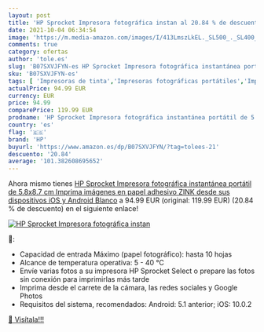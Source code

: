 ```yaml
---
layout: post
title: 'HP Sprocket Impresora fotográfica instan al 20.84 % de descuento'
date: 2021-10-04 06:34:54
image: 'https://m.media-amazon.com/images/I/413LmszLkEL._SL500_._SL400_.jpg'
comments: true
category: ofertas
author: 'tole.es'
slug: 'B07SXVJFYN-es HP Sprocket Impresora fotográfica instantánea portátil de...'
sku: 'B07SXVJFYN-es'
tags: [ 'Impresoras de tinta','Impresoras fotográficas portátiles','Impresoras láser y de tinta','Impresoras y accesorios','Informática','android','hp', ]
actualPrice: 94.99 EUR
currency: EUR
price: 94.99
comparePrice: 119.99 EUR
prodname: 'HP Sprocket Impresora fotográfica instantánea portátil de 5.8x8.7 cm  Imprima imágenes en papel adhesivo ZINK desde sus dispositivos iOS y Android  Blanco'
country: 'es'
flag: '🇪🇸'
brand: 'HP'
buyurl: 'https://www.amazon.es/dp/B07SXVJFYN/?tag=tolees-21'
descuento: '20.84'
average: '101.382608695652'
---
```


Ahora mismo tienes [HP Sprocket Impresora fotográfica instantánea portátil de 5.8x8.7 cm  Imprima imágenes en papel adhesivo ZINK desde sus dispositivos iOS y Android  Blanco](https://www.amazon.es/dp/B07SXVJFYN/?tag=tolees-21) a 94.99 EUR (original: 119.99 EUR) (20.84 %  de descuento) en el siguiente enlace!

[![HP Sprocket Impresora fotográfica instan](https://m.media-amazon.com/images/I/413LmszLkEL._SL500_._SL400_.jpg)](https://www.amazon.es/dp/B07SXVJFYN/?tag=tolees-21)

🔎:

- Capacidad de entrada Máximo (papel fotográfico): hasta 10 hojas
- Alcance de temperatura operativa: 5 - 40 °C
- Envíe varias fotos a su impresora HP Sprocket Select o prepare las fotos sin conexión para imprimirlas más tarde
- Imprima desde el carrete de la cámara, las redes sociales y Google Photos
- Requisitos del sistema, recomendados: Android: 5.1 anterior; iOS: 10.0.2

[🛒 Visítala!!!](https://www.amazon.es/dp/B07SXVJFYN/?tag=tolees-21)
